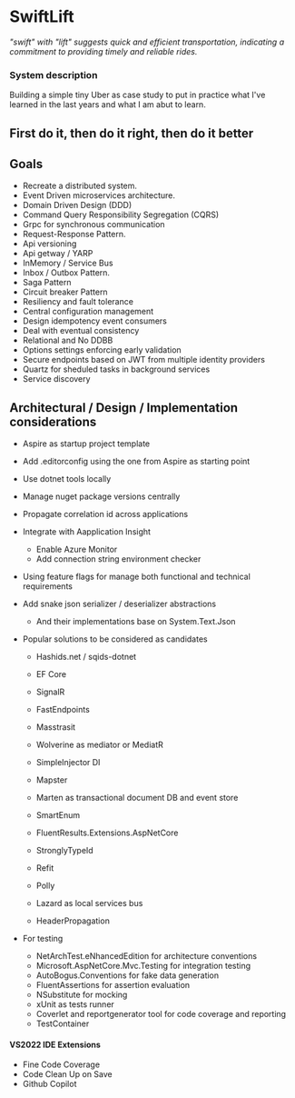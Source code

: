 # SwiftLift

*"swift" with "lift" suggests quick and efficient transportation, indicating a commitment to providing timely and reliable rides.*

### System description

Building a simple tiny Uber as case study to put in practice what I've learned in the last years and what I am abut to learn.


## **First do it, then do it right, then do it better**

## Goals

- Recreate a distributed system.
- Event Driven microservices architecture.
- Domain Driven Design (DDD)
- Command Query Responsibility Segregation (CQRS)
- Grpc for synchronous communication
- Request-Response Pattern.
- Api versioning
- Api getway / YARP
- InMemory / Service Bus
- Inbox / Outbox Pattern.
- Saga Pattern
- Circuit breaker Pattern
- Resiliency and fault tolerance
- Central configuration management
- Design idempotency event consumers
- Deal with eventual consistency
- Relational and No DDBB
- Options settings enforcing early validation
- Secure endpoints based on JWT from multiple identity providers
- Quartz for sheduled tasks in background services
- Service discovery

## Architectural / Design  / Implementation considerations

- Aspire as startup project template

- Add .editorconfig using the one from Aspire as starting point

- Use dotnet tools locally

- Manage nuget package versions centrally

- Propagate correlation id across applications

- Integrate with Aapplication Insight
    - Enable Azure Monitor  
	- Add connection string environment checker

- Using feature flags for manage both functional and technical requirements

- Add snake json serializer / deserializer abstractions
   - And their implementations base on System.Text.Json

 - Popular solutions to be considered as candidates
     - Hashids.net / sqids-dotnet
     - EF Core
     - SignalR
     - FastEndpoints
     - Masstrasit
     - Wolverine as mediator or MediatR
     - SimpleInjector DI
     - Mapster
     - Marten as transactional document DB and event store
     - SmartEnum
     - FluentResults.Extensions.AspNetCore
     - StronglyTypeId
     - Refit
     - Polly

     - Lazard as local services bus
     - HeaderPropagation
     
 - For testing
     - NetArchTest.eNhancedEdition for architecture conventions
     - Microsoft.AspNetCore.Mvc.Testing for integration testing
     - AutoBogus.Conventions for fake data generation
     - FluentAssertions for assertion evaluation
     - NSubstitute for mocking
     - xUnit as tests runner
     - Coverlet and reportgenerator tool for code coverage and reporting
     - TestContainer


#### VS2022 IDE Extensions

- Fine Code Coverage
- Code Clean Up on Save
- Github Copilot
